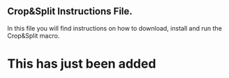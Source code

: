 ## Crop&Split Instructions File.

In this file you will find instructions on how to download, install and run the Crop&Split macro.

# This has just been added
